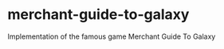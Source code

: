 merchant-guide-to-galaxy
========================

Implementation of the famous game Merchant Guide To Galaxy
